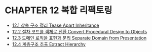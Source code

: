 # CHAPTER 12 복합 리팩토링

- [12.1 상속 구조 정리 Tease Apart Inheritance](12.1.md)
- [12.2 절차 코드를 객체로 전환 Convert Procedural Design to Objects](12.2.md)
- [12.3 도메인 로직을 표현과 분리 Separate Domain from Presentation](12.3.md)
- [12.4 계층구조 추출 Extract Hierarchy](12.4.md)

